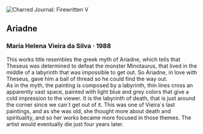 <div class="artwork-of-the-day">
  <div class="container">
    <div class="img-wrapper">
      <img
        src="https://uploads7.wikiart.org/00177/images/maria-helena-vieira-da-silva/maria-helena-vieira-da-silva-ariane-1988.jpg!Large.jpg"
        alt="Charred Journal: Firewritten V" />
    </div>
    <div class="artwork-detail">
      <div class="artwork-origin"> 
        <h2 class="artwork-name">Ariadne</h2>
        <h3 class="artist">
          Maria Helena Vieira da Silva
                    ·  1988
        </h3>
      </div>
      <p class="description">
        <span class="artwork-description-text ng-binding" ng-bind-html="viewModel.ArtworkOfTheDay.Description | unsafe">This works title resembles the greek myth of Ariadne, which tells that Theseus was determined to defeat the monster Minotaurus, that lived in the middle of a labyrinth that was impossible to get out. So Ariadne, in love with Theseus, gave him a ball of thread so he could find the way out.<br> As in the myth, the painting is composed by a labyrinth, thin lines cross an apparently vast space, painted with light blue and grey colors that give a cold impression to the viewer. It is the labyrinth of death, that is just around the corner since we can´t get out of it. This was one of Vieira´s last paintings, and as she was old, she thought more about death and spirituality, and so her works became more focused in those themes. The artist would eventually die just four years later.</span>
                        <div class="text-shadow-container" ng-show="showShadow" style=""></div>
      </p>
    </div>
  </div>

</div>
